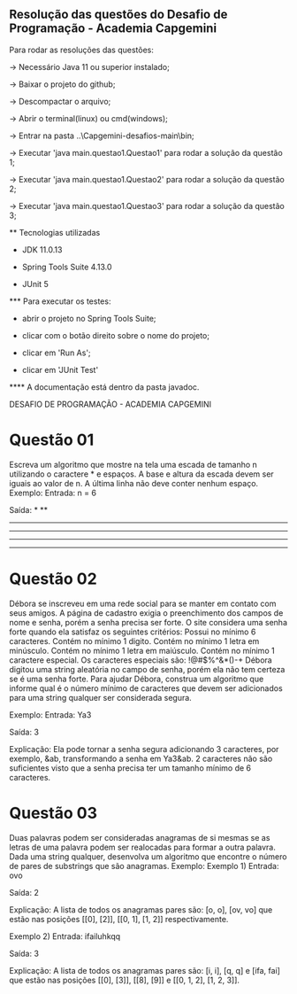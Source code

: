## Resolução das questões do Desafio de Programação - Academia Capgemini ##

Para rodar as resoluções das questões:

-> Necessário Java 11 ou superior instalado;

-> Baixar o projeto do github;

-> Descompactar o arquivo;

-> Abrir o terminal(linux) ou cmd(windows);

-> Entrar na pasta ..\Capgemini-desafios-main\bin;

-> Executar 'java main.questao1.Questao1' para rodar a solução da questão 1;

-> Executar 'java main.questao1.Questao2' para rodar a solução da questão 2;

-> Executar 'java main.questao1.Questao3' para rodar a solução da questão 3;


** Tecnologias utilizadas

* JDK 11.0.13

* Spring Tools Suite 4.13.0

* JUnit 5

*** Para executar os testes:

 * abrir o projeto no Spring Tools Suite;

 * clicar com o botão direito sobre o nome do projeto;

 * clicar em 'Run As';

 * clicar em 'JUnit Test'


**** A documentação está dentro da pasta javadoc.


DESAFIO DE PROGRAMAÇÃO - ACADEMIA CAPGEMINI

# Questão 01

Escreva um algoritmo que mostre na tela uma escada de tamanho n utilizando o caractere * e espaços. A base e altura da escada devem ser iguais ao valor de n. A última linha não deve conter nenhum espaço.
Exemplo:
Entrada:
n = 6


Saída:
     *
    **
   ***
  ****
 *****
******


# Questão 02

Débora se inscreveu em uma rede social para se manter em contato com seus amigos. A página de cadastro exigia o preenchimento dos campos de nome e senha, porém a senha precisa ser forte. O site considera uma senha forte quando ela satisfaz os seguintes critérios:
Possui no mínimo 6 caracteres.
Contém no mínimo 1 digito.
Contém no mínimo 1 letra em minúsculo.
Contém no mínimo 1 letra em maiúsculo.
Contém no mínimo 1 caractere especial. Os caracteres especiais são: !@#$%^&*()-+
Débora digitou uma string aleatória no campo de senha, porém ela não tem certeza se é uma senha forte. Para ajudar Débora, construa um algoritmo que informe qual é o número mínimo de caracteres que devem ser adicionados para uma string qualquer ser considerada segura.

Exemplo:
Entrada:
Ya3


Saída:
3


Explicação:
Ela pode tornar a senha segura adicionando 3 caracteres, por exemplo, &ab, transformando a senha em Ya3&ab. 2 caracteres não são suficientes visto que a senha precisa ter um tamanho mínimo de 6 caracteres.
# Questão 03
Duas palavras podem ser consideradas anagramas de si mesmas se as letras de uma palavra podem ser realocadas para formar a outra palavra. Dada uma string qualquer, desenvolva um algoritmo que encontre o número de pares de substrings que são anagramas.
Exemplo:
Exemplo 1)
Entrada:
ovo


Saída:
2


Explicação:
A lista de todos os anagramas pares são: [o, o], [ov, vo] que estão nas posições [[0], [2]], [[0, 1], [1, 2]] respectivamente. 


Exemplo 2)
Entrada:
ifailuhkqq


Saída:
3


Explicação:
A lista de todos os anagramas pares são: [i, i], [q, q] e [ifa, fai] que estão nas posições [[0], [3]], [[8],  [9]] e [[0, 1, 2], [1, 2, 3]].
